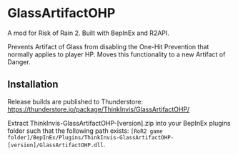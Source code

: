 ﻿# GlassArtifactOHP

A mod for Risk of Rain 2. Built with BepInEx and R2API.

Prevents Artifact of Glass from disabling the One-Hit Prevention that normally applies to player HP. Moves this functionality to a new Artifact of Danger.

## Installation

Release builds are published to Thunderstore: https://thunderstore.io/package/ThinkInvis/GlassArtifactOHP/

Extract ThinkInvis-GlassArtifactOHP-[version].zip into your BepInEx plugins folder such that the following path exists: `[RoR2 game folder]/BepInEx/Plugins/ThinkInvis-GlassArtifactOHP-[version]/GlassArtifactOHP.dll`.